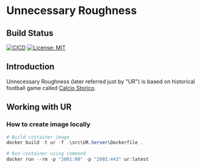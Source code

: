 # Unnecessary Roughness

## Build Status

[![CICD](https://github.com/JanneMattila/unnecessary-roughness/actions/workflows/CICD.yaml/badge.svg)](https://github.com/JanneMattila/unnecessary-roughness/actions/workflows/CICD.yaml)
[![License: MIT](https://img.shields.io/badge/License-MIT-yellow.svg)](https://opensource.org/licenses/MIT)

## Introduction

Unnecessary Roughness (later referred just by "UR") is based
on historical football game called [Calcio Storico](https://en.m.wikipedia.org/wiki/Calcio_Fiorentino).

## Working with UR

### How to create image locally

```powershell
# Build container image
docker build -t ur -f .\src\UR.Server\Dockerfile .

# Run container using command
docker run --rm -p "2001:80" -p "2002:443" ur:latest
```
